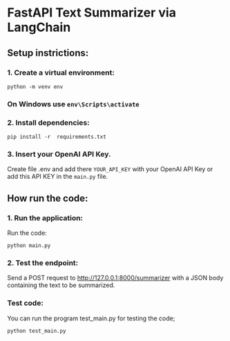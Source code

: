 # FastAPI Text Summarizer via LangChain

## Setup instrictions:
### 1. Create a virtual environment:

`python -m venv env`

### On Windows use `env\Scripts\activate`

### 2. Install dependencies:
```shell
pip install -r  requirements.txt
```
### 3. Insert your OpenAI API Key.
Create file .env and add there `YOUR_API_KEY` with your OpenAI API Key or add 
this API KEY in the `main.py` file.

## How run the code:
### 1. Run the application:
Run the code: 

`python main.py`

### 2. Test the endpoint:

Send a POST request to http://127.0.0.1:8000/summarizer with a JSON body containing the text to be summarized.

### Test code:
You can run the program test_main.py for testing the code;

```shell
python test_main.py
```
